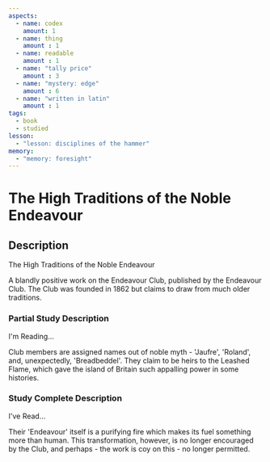 ```yaml
---
aspects: 
  - name: codex
    amount: 1
  - name: thing
    amount : 1
  - name: readable
    amount : 1
  - name: "tally price"
    amount : 3
  - name: "mystery: edge"
    amount : 6
  - name: "written in latin"
    amount : 1
tags:
  - book
  - studied
lesson:
  - "lesson: disciplines of the hammer"
memory:
  - "memory: foresight"
---
```


# The High Traditions of the Noble Endeavour

## Description
The High Traditions of the Noble Endeavour

A blandly positive work on the Endeavour Club, published by the Endeavour Club. The Club was founded in 1862 but claims to draw from much older traditions.
### Partial Study Description
I'm Reading...

Club members are assigned names out of noble myth - 'Jaufre', 'Roland', and, unexpectedly, 'Breadbeddel'. They claim to be heirs to the Leashed Flame, which gave the island of Britain such appalling power in some histories.
### Study Complete Description
I've Read...

Their 'Endeavour' itself is a purifying fire which makes its fuel something more than human. This transformation, however, is no longer encouraged by the Club, and perhaps - the work is coy on this - no longer permitted.